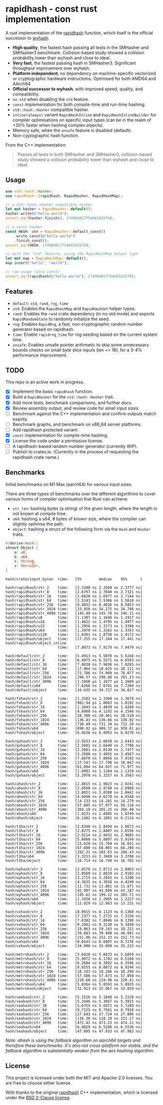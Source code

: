 # rapidhash - const rust implementation

A rust implementation of the [rapidhash](https://github.com/Nicoshev/rapidhash) function, which itself is the official successor to [wyhash](https://github.com/wangyi-fudan/wyhash).

- **High quality**, the fastest hash passing all tests in the SMHasher and SMHasher3 benchmark. Collision-based study showed a collision probability lower than wyhash and close to ideal.
- **Very fast**, the fastest passing hash in SMHasher3. Significant throughput improvement over wyhash.
- **Platform independent**, no dependency on machine-specific vectorized or cryptographic hardware instructions. Optimised for both AMD64 and AArch64
- **Official successor to wyhash**, with improved speed, quality, and compatibility.
- `no-std` when disabling the `std` feature.
- `const` implementation for both compile-time and run-time hashing.
- `std::hash::Hasher` compatible hasher.
- `inline(always)` variant `RapidHashInline` and `RapidHashInlineBuilder` for compiler optimisations on specific input types (can be in the realm of +30% faster when hashing complex objects).
- Memory safe, when the `unsafe` feature is disabled (default).
- Non-cyptographic hash function.

From the C++ implementation:
> Passes all tests in both SMHasher and SMHasher3, collision-based study showed a collision probability lower than wyhash and close to ideal.

## Usage

```rust
use std::hash::Hasher;
use rapidhash::{rapidhash, RapidHasher, RapidHashMap};

// a std::hash::Hasher compatible hasher
let mut hasher = RapidHasher::default();
hasher.write(b"hello world");
assert_eq!(hasher.finish(), 17498481775468162579);

// a const hasher
const HASH: u64 = RapidHasher::default_const()
    .write_const(b"hello world")
    .finish_const();
assert_eq!(HASH, 17498481775468162579);

// with the "std" feature, using the RapidHashMap helper type
let mut map = RapidHashMap::default();
map.insert("hello", "world");

// raw usage (also const)
assert_eq!(rapidhash(b"hello world"), 17498481775468162579);
```

## Features

- `default`: `std`, `rand`, `rng`, `time`
- `std`: Enables the `RapidHashMap` and `RapidHashSet` helper types.
- `rand`: Enables the `rand` crate dependency (in no-std mode) and exports  `RapidRandomState` to randomly initialize the seed.
- `rng`: Enables `RapidRng`, a fast, non-cryptographic random number generator based on rapidhash.
- `time`: Enable `rapidrng_time` for rng seeding based on the current system time.
- `unsafe`: Enables unsafe pointer arithmetic to skip some unnecessary bounds checks on small byte slice inputs (len <= 16), for a 3-4% performance improvement.

## TODO
This repo is an active work in progress.

- [x] Implement the basic `rapidhash` function.
- [x] Build a `RapidHasher` for the `std::hash::Hasher` trait.
- [x] Add more tests, benchmark comparisons, and further docs.
- [x] Review assembly output, and review code for small input sizes.
- [ ] Benchmark against the C++ implementation and confirm outputs match exactly.
- [ ] Benchmark graphs, and benchmark on x86_64 server platforms.
- [ ] Add rapidhash protected variant.
- [x] `const` implementation for compile-time hashing.
- [x] License the code under a permissive license.
- [ ] A rapidhash-based random number generator (currently WIP).
- [ ] Publish to crates.io. (Currently in the process of requesting the rapidhash crate name.)

## Benchmarks
Initial benchmarks on M1 Max (aarch64) for various input sizes.

There are three types of benchmarks over the different algorithms to cover various forms of compiler optimisation that Rust can achieve:
- `str_len`: hashing bytes (a string) of the given length, where the length is not known at compile time.
- `u64`: hashing a u64, 8 bytes of known size, where the compiler can slightly optimise the path.
- `object`: hashing a struct of the following form via the `Hash` and `Hasher` traits.
```rust
#[derive(Hash)]
struct Object {
    a: u8,
    b: u64,
    s: String,
    v: Vec<u32>,
}
```

```text
hash/crate/input_bytes  time:   [5%        median    95%      ]

hash/rapidhash/str_2    time:   [2.3380 ns 2.3569 ns 2.3777 ns]
hash/rapidhash/str_8    time:   [2.6797 ns 2.7040 ns 2.7321 ns]
hash/rapidhash/str_16   time:   [2.6820 ns 2.6977 ns 2.7144 ns]
hash/rapidhash/str_64   time:   [3.5143 ns 3.5366 ns 3.5610 ns]
hash/rapidhash/str_256  time:   [8.4032 ns 8.4816 ns 8.5853 ns]
hash/rapidhash/str_1024 time:   [33.956 ns 34.275 ns 34.798 ns]
hash/rapidhash/str_4096 time:   [145.49 ns 145.78 ns 146.11 ns]
hash/rapidhash/u8       time:   [1.1307 ns 1.1646 ns 1.1917 ns]
hash/rapidhash/u16      time:   [1.4622 ns 1.4795 ns 1.4977 ns]
hash/rapidhash/u32      time:   [1.2956 ns 1.3173 ns 1.3398 ns]
hash/rapidhash/u64      time:   [1.2970 ns 1.3162 ns 1.3353 ns]
hash/rapidhash/u128     time:   [1.8301 ns 1.8758 ns 1.9172 ns]
hash/rapidhash/object   time:   [17.255 ns 17.344 ns 17.441 ns]
hash/rapidhash/object_inline
                        time:   [7.8873 ns 7.9179 ns 7.9479 ns]

hash/default/str_2      time:   [5.4913 ns 5.5070 ns 5.5248 ns]
hash/default/str_8      time:   [6.4975 ns 6.5571 ns 6.6593 ns]
hash/default/str_16     time:   [7.8830 ns 7.9036 ns 7.9265 ns]
hash/default/str_64     time:   [17.964 ns 18.035 ns 18.111 ns]
hash/default/str_256    time:   [72.786 ns 74.969 ns 78.077 ns]
hash/default/str_1024   time:   [290.57 ns 290.88 ns 291.23 ns]
hash/default/str_4096   time:   [1.1666 µs 1.1677 µs 1.1689 µs]
hash/default/u64        time:   [7.6266 ns 7.6741 ns 7.7260 ns]
hash/default/object     time:   [34.635 ns 34.727 ns 34.817 ns]

hash/fxhash/str_2       time:   [1.3102 ns 1.3368 ns 1.3679 ns]
hash/fxhash/str_8       time:   [982.94 ps 1.0003 ns 1.0192 ns]
hash/fxhash/str_16      time:   [1.3843 ns 1.4039 ns 1.4289 ns]
hash/fxhash/str_64      time:   [4.0900 ns 4.1193 ns 4.1546 ns]
hash/fxhash/str_256     time:   [20.390 ns 20.461 ns 20.534 ns]
hash/fxhash/str_1024    time:   [136.43 ns 136.66 ns 136.92 ns]
hash/fxhash/str_4096    time:   [730.49 ns 731.34 ns 732.28 ns]
hash/fxhash/u64         time:   [890.02 ps 909.37 ps 928.01 ps]
hash/fxhash/object      time:   [6.8636 ns 6.8953 ns 6.9276 ns]

hash/gxhash/str_2       time:   [2.5633 ns 2.6010 ns 2.6443 ns]
hash/gxhash/str_8       time:   [2.5602 ns 2.6449 ns 2.7706 ns]
hash/gxhash/str_16      time:   [2.5881 ns 2.6530 ns 2.7477 ns]
hash/gxhash/str_64      time:   [3.3580 ns 3.4055 ns 3.4567 ns]
hash/gxhash/str_256     time:   [7.6870 ns 7.8056 ns 7.9192 ns]
hash/gxhash/str_1024    time:   [17.547 ns 17.798 ns 18.047 ns]
hash/gxhash/str_4096    time:   [61.094 ns 64.937 ns 71.977 ns]
hash/gxhash/u64         time:   [1.0981 ns 1.1164 ns 1.1334 ns]
hash/gxhash/object      time:   [5.2970 ns 5.3257 ns 5.3563 ns]

hash/ahash/str_2        time:   [2.8815 ns 2.9023 ns 2.9241 ns]
hash/ahash/str_8        time:   [2.8560 ns 2.8748 ns 2.8988 ns]
hash/ahash/str_16       time:   [2.8021 ns 2.8300 ns 2.8641 ns]
hash/ahash/str_64       time:   [4.6048 ns 4.6278 ns 4.6548 ns]
hash/ahash/str_256      time:   [14.133 ns 14.201 ns 14.279 ns]
hash/ahash/str_1024     time:   [57.845 ns 57.977 ns 58.118 ns]
hash/ahash/str_4096     time:   [264.18 ns 265.25 ns 266.40 ns]
hash/ahash/u64          time:   [1.8231 ns 1.8495 ns 1.8749 ns]
hash/ahash/object       time:   [6.1482 ns 6.1801 ns 6.2114 ns]

hash/t1ha/str_2         time:   [2.8340 ns 2.8494 ns 2.8673 ns]
hash/t1ha/str_8         time:   [2.8275 ns 2.8407 ns 2.8556 ns]
hash/t1ha/str_16        time:   [2.9214 ns 2.9432 ns 2.9685 ns]
hash/t1ha/str_64        time:   [5.8668 ns 5.8897 ns 5.9149 ns]
hash/t1ha/str_256       time:   [15.620 ns 15.784 ns 16.031 ns]
hash/t1ha/str_1024      time:   [67.880 ns 68.065 ns 68.290 ns]
hash/t1ha/str_4096      time:   [282.31 ns 283.83 ns 286.43 ns]
hash/t1ha/u64           time:   [3.3213 ns 3.3469 ns 3.3708 ns]
hash/t1ha/object        time:   [16.714 ns 16.749 ns 16.783 ns]

hash/wyhash/str_2       time:   [2.8576 ns 2.8713 ns 2.8863 ns]
hash/wyhash/str_8       time:   [2.8569 ns 2.8819 ns 2.9102 ns]
hash/wyhash/str_16      time:   [3.2715 ns 3.2943 ns 3.3206 ns]
hash/wyhash/str_64      time:   [4.3635 ns 4.3918 ns 4.4240 ns]
hash/wyhash/str_256     time:   [11.731 ns 11.801 ns 11.871 ns]
hash/wyhash/str_1024    time:   [42.997 ns 43.088 ns 43.187 ns]
hash/wyhash/str_4096    time:   [195.61 ns 199.12 ns 203.71 ns]
hash/wyhash/u64         time:   [1.1936 ns 1.2085 ns 1.2227 ns]
hash/wyhash/object      time:   [12.829 ns 12.983 ns 13.231 ns]

hash/xxhash/str_2       time:   [8.0915 ns 8.1123 ns 8.1360 ns]
hash/xxhash/str_8       time:   [7.2377 ns 7.2725 ns 7.3156 ns]
hash/xxhash/str_16      time:   [7.6382 ns 7.8046 ns 8.1398 ns]
hash/xxhash/str_64      time:   [9.2842 ns 9.3120 ns 9.3430 ns]
hash/xxhash/str_256     time:   [19.063 ns 19.143 ns 19.231 ns]
hash/xxhash/str_1024    time:   [39.883 ns 39.980 ns 40.091 ns]
hash/xxhash/str_4096    time:   [151.96 ns 152.33 ns 152.73 ns]
hash/xxhash/u64         time:   [8.6543 ns 8.6907 ns 8.7276 ns]
hash/xxhash/object      time:   [34.990 ns 35.099 ns 35.222 ns]

hash/metrohash/str_2    time:   [5.6428 ns 5.6633 ns 5.6859 ns]
hash/metrohash/str_8    time:   [5.9872 ns 6.1702 ns 6.5168 ns]
hash/metrohash/str_16   time:   [6.2684 ns 6.3092 ns 6.3596 ns]
hash/metrohash/str_64   time:   [8.8555 ns 8.8872 ns 8.9246 ns]
hash/metrohash/str_256  time:   [18.193 ns 18.246 ns 18.299 ns]
hash/metrohash/str_1024 time:   [57.506 ns 57.673 ns 57.894 ns]
hash/metrohash/str_4096 time:   [219.60 ns 219.98 ns 220.41 ns]
hash/metrohash/u64      time:   [5.8264 ns 5.8593 ns 5.8925 ns]
hash/metrohash/object   time:   [32.913 ns 32.967 ns 33.029 ns]

hash/seahash/str_2      time:   [5.1516 ns 5.1848 ns 5.2220 ns]
hash/seahash/str_8      time:   [5.3446 ns 5.3667 ns 5.3915 ns]
hash/seahash/str_16     time:   [5.6755 ns 5.6972 ns 5.7209 ns]
hash/seahash/str_64     time:   [8.7225 ns 8.7561 ns 8.7928 ns]
hash/seahash/str_256    time:   [27.643 ns 27.724 ns 27.806 ns]
hash/seahash/str_1024   time:   [116.30 ns 118.19 ns 121.17 ns]
hash/seahash/str_4096   time:   [472.41 ns 473.23 ns 474.11 ns]
hash/seahash/u64        time:   [6.4829 ns 6.5186 ns 6.5536 ns]
hash/seahash/object     time:   [47.885 ns 47.933 ns 47.983 ns]
```

_Note: ahash is using the fallback algorithm on aarch64 targets and therefore these benchmarks. It's also not cross-platform nor stable, and the fallback algorithm is substantially weaker from the aes hashing algorithm._

## License
This project is licensed under both the MIT and Apache-2.0 licenses. You are free to choose either license.

With thanks to the original [rapidhash](https://github.com/Nicoshev/rapidhash) C++ implementation, which is licensed under the [BSD 2-Clause license](https://github.com/Nicoshev/rapidhash/blob/master/LICENSE).
